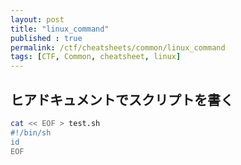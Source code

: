```yaml
---
layout: post
title: "linux_command"
published : true
permalink: /ctf/cheatsheets/common/linux_command
tags: [CTF, Common, cheatsheet, linux]
---
```

## ヒアドキュメントでスクリプトを書く
```sh
cat << EOF > test.sh
#!/bin/sh
id
EOF
```
